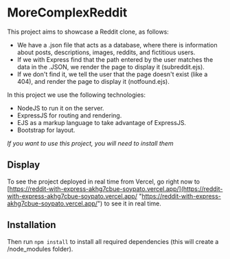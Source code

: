 # MoreComplexReddit
This project aims to showcase a Reddit clone, as follows:

- We have a .json file that acts as a database, where there is information about posts, descriptions, images, reddits, and fictitious users.
- If we with Express find that the path entered by the user matches the data in the .JSON, we render the page to display it (subreddit.ejs).
- If we don't find it, we tell the user that the page doesn't exist (like a 404), and render the page to display it (notfound.ejs).

In this project we use the following technologies:
- NodeJS to run it on the server.
- ExpressJS for routing and rendering.
- EJS as a markup language to take advantage of ExpressJS.
- Bootstrap for layout.

*If you want to use this project, you will need to install them*

## Display
To see the project deployed in real time from Vercel, go right now to [https://reddit-with-express-akhg7cbue-soypato.vercel.app/](https://reddit-with-express-akhg7cbue-soypato.vercel.app/ "https://reddit-with-express-akhg7cbue-soypato.vercel.app/") to see it in real time.

## Installation
Then run `npm install` to install all required dependencies (this will create a /node_modules folder).


